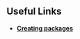 <link rel="stylesheet" type="text/css" href="styles.css">


## Useful Links
- **[Creating packages]("https://openwrt.org/docs/guide-developer/packages")**

